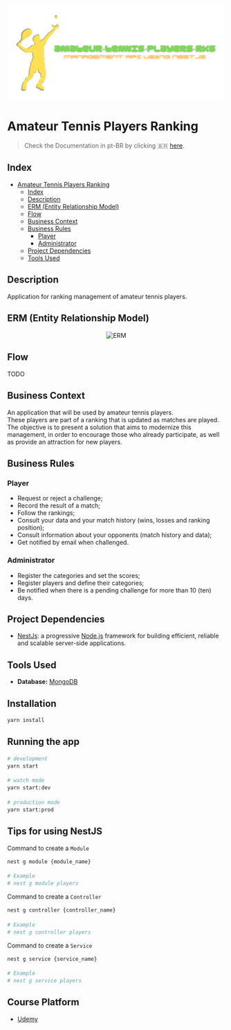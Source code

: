 ![img](https://github.com/padupe/amateur-tennis-players-rkg-nestjs/blob/main/assets/banner-project.svg)
# Amateur Tennis Players Ranking
> Check the Documentation in pt-BR by clicking 🇧🇷 [here](https://github.com/padupe/amateur-tennis-players-rkg-nestjs/blob/main/docs/README-pt-BR.md 'here').

## Index
<!--ts-->
* [Amateur Tennis Players Ranking](#amateur-tennis-players-ranking)
    * [Index](#index)
    * [Description](#description)
    * [ERM (Entity Relationship Model)](#erm-entity-relationship-model)
    * [Flow](#flow)
    * [Business Context](#business-context)
    * [Business Rules](#business-rules)
        * [Player](#player)
        * [Administrator](#administrator)
    * [Project Dependencies](#project-dependencies)
    * [Tools Used](#tools-used)
<!--te-->

## Description
Application for ranking management of amateur tennis players.

## ERM (Entity Relationship Model)
<div align="center">
    <img align="center" alt="ERM" src="">
</div>

## Flow
TODO

## Business Context
An application that will be used by amateur tennis players.<br>
These players are part of a ranking that is updated as matches are played.<br>
The objective is to present a solution that aims to modernize this management, in order to encourage those who already participate, as well as provide an attraction for new players.<br>

##  Business Rules

### Player
- Request or reject a challenge;
- Record the result of a match;
- Follow the rankings;
- Consult your data and your match history (wins, losses and ranking position);
- Consult information about your opponents (match history and data);
- Get notified by email when challenged.

### Administrator
- Register the categories and set the scores;
- Register players and define their categories;
- Be notified when there is a pending challenge for more than 10 (ten) days.

## Project Dependencies
- [NestJs](https://nestjs.com/): a progressive [Node.js](https://nodejs.org/en/) framework for building efficient, reliable and scalable server-side applications.

## Tools Used
- **Database:** [MongoDB](https://www.mongodb.com/)

## Installation

```bash
yarn install
```

## Running the app

```bash
# development
yarn start

# watch mode
yarn start:dev

# production mode
yarn start:prod
```

## Tips for using NestJS
Command to create a `Module`
```bash
nest g module {module_name}

# Example
# nest g module players
```

Command to create a `Controller`
```bash
nest g controller {controller_name}

# Example
# nest g controller players
```

Command to create a `Service`
```bash
nest g service {service_name}

# Example
# nest g service players
```

## Course Platform
- [Udemy](https://www.udemy.com/)
